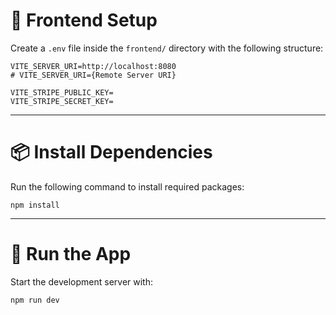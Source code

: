 # 🧩 Frontend Setup

Create a `.env` file inside the `frontend/` directory with the following structure:

```dotenv
VITE_SERVER_URI=http://localhost:8080
# VITE_SERVER_URI={Remote Server URI}

VITE_STRIPE_PUBLIC_KEY=
VITE_STRIPE_SECRET_KEY=
```

---

# 📦 Install Dependencies

Run the following command to install required packages:

```
npm install
```

---

# 🎯 Run the App

Start the development server with:

```
npm run dev
```

